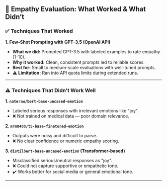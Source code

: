 ## 🧠 Empathy Evaluation: What Worked & What Didn’t

### ✅ Techniques That Worked

**1. Few-Shot Prompting with GPT-3.5 (OpenAI API)**  
- **What we did:** Prompted GPT-3.5 with labeled examples to rate empathy (1–10).  
- **Why it worked:** Clean, consistent prompts led to reliable scores.  
- **Best for:** Small to medium-scale evaluations with well-tuned prompts.  
- ⚠️ **Limitation:** Ran into API quota limits during extended runs.

---

### ⚠️ Techniques That Didn't Work Well

**1. `nateraw/bert-base-uncased-emotion`**  
- Labeled serious responses with irrelevant emotions like "joy".  
- ❌ Not trained on medical data — poor domain relevance.

**2. `mrm8488/t5-base-finetuned-emotion`**  
- Outputs were noisy and difficult to parse.  
- ❌ No clear confidence or numeric empathy scoring.

**3. `distilbert-base-uncased-emotion` (Transformer-based)**  
- Misclassified serious/neutral responses as "joy".  
- ❌ Could not capture supportive or empathetic tone.  
- ✔️ Works better for social media or general emotional tone.

---
